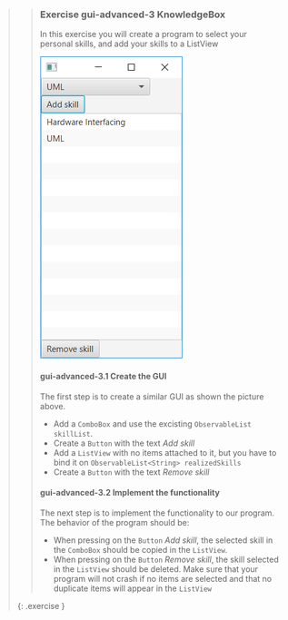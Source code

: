 >>### Exercise gui-advanced-3 KnowledgeBox
>>
>>In this exercise you will create a program to select your personal skills, and add your skills to a ListView
>>
>>![End result calculator](images/exercise/week12/exercise_1_2-SkillBox.png)
>>
>>#### gui-advanced-3.1 Create the GUI
>>
>> The first step is to create a similar GUI as shown the picture above.
>>* Add a `ComboBox` and use the excisting `ObservableList skillList`.
>>* Create a `Button` with the text *Add skill*
>>* Add a `ListView` with no items attached to it, but you have to bind it on `ObservableList<String> realizedSkills`
>>* Create a `Button` with the text *Remove skill*
>>
>>#### gui-advanced-3.2 Implement the functionality
>>
>> The next step is to implement the functionality to our program. The behavior of the program should be:
>>* When pressing on the `Button` *Add skill*, the selected skill in the `ComboBox` should be copied in the `ListView`.
>>* When pressing on the `Button` *Remove skill*, the skill selected in the `ListView` should be deleted.
>> Make sure that your program will not crash if no items are selected and that no duplicate items will appear in the `ListView`
>>
>{: .exercise }